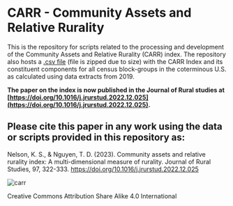 # CARR - Community Assets and Relative Rurality


This is the repository for scripts related to the processing and development of the Community Assets and Relative Rurality (CARR) index. The repository also hosts a [.csv file](https://github.com/katesnelson/CARR/blob/main/carr_public_2022_geoid_repaired.zip) (file is zipped due to size) with the CARR Index and its constituent components for all census block-groups in the coterminous U.S. as calculated using data extracts from 2019. 

**The paper on the index is now published in the Journal of Rural studies at [https://doi.org/10.1016/j.jrurstud.2022.12.025](https://doi.org/10.1016/j.jrurstud.2022.12.025).**

## Please cite this paper in any work using the data or scripts provided in this repository as:

Nelson, K. S., & Nguyen, T. D. (2023). Community assets and relative rurality index: A multi-dimensional measure of rurality. Journal of Rural Studies, 97, 322-333. https://doi.org/10.1016/j.jrurstud.2022.12.025

![carr](https://user-images.githubusercontent.com/19783940/211063340-4a80fff1-61d9-4e26-a340-db5f5d2f6eb7.PNG)


Creative Commons Attribution Share Alike 4.0 International
